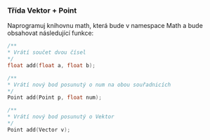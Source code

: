 ### Třída Vektor + Point

Naprogramuj knihovnu math, která bude v namespace Math a bude obsahovat následující funkce:

```cpp
/**
* Vrátí součet dvou čísel
*/
float add(float a, float b);

/**
* Vrátí nový bod posunutý o num na obou souřadnicích
*/
Point add(Point p, float num);

/**
* Vrátí nový bod posunutý o Vektor
*/
Point add(Vector v);
```
